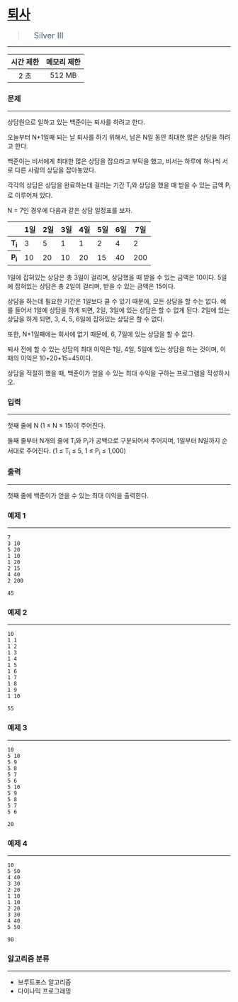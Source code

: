 # [퇴사](https://www.acmicpc.net/problem/14501)

> <img src="https://d2gd6pc034wcta.cloudfront.net/tier/8.svg" width="16" heigth="21" style = "vertical-align: middle;"/>&nbsp;<span style="font-size: 18px; color: #435f7a;">Silver III</span>

***

<div align="center">

|시간 제한|메모리 제한|
|:---:|:---:|
|2 초 |512 MB|

</div>

### 문제

***

상담원으로 일하고 있는 백준이는 퇴사를 하려고 한다.

오늘부터 N+1일째 되는 날 퇴사를 하기 위해서, 남은 N일 동안 최대한 많은 상담을 하려고 한다.

백준이는 비서에게 최대한 많은 상담을 잡으라고 부탁을 했고, 비서는 하루에 하나씩 서로 다른 사람의 상담을 잡아놓았다.

각각의 상담은 상담을 완료하는데 걸리는 기간 T<sub>i</sub>와 상담을 했을 때 받을 수 있는 금액 P<sub>i</sub>로 이루어져 있다.

N = 7인 경우에 다음과 같은 상담 일정표를 보자.

<table class="table table-bordered">
<thead>
<tr>
<th> </th>
<th>1일</th>
<th>2일</th>
<th>3일</th>
<th>4일</th>
<th>5일</th>
<th>6일</th>
<th>7일</th>
</tr>
</thead>
<tbody>
<tr>
<th>T<sub>i</sub></th>
<td>3</td>
<td>5</td>
<td>1</td>
<td>1</td>
<td>2</td>
<td>4</td>
<td>2</td>
</tr>
<tr>
<th>P<sub>i</sub></th>
<td>10</td>
<td>20</td>
<td>10</td>
<td>20</td>
<td>15</td>
<td>40</td>
<td>200</td>
</tr>
</tbody>
</table>

1일에 잡혀있는 상담은 총 3일이 걸리며, 상담했을 때 받을 수 있는 금액은 10이다. 5일에 잡혀있는 상담은 총 2일이 걸리며, 받을 수 있는 금액은 15이다.

상담을 하는데 필요한 기간은 1일보다 클 수 있기 때문에, 모든 상담을 할 수는 없다. 예를 들어서 1일에 상담을 하게 되면, 2일, 3일에 있는 상담은 할 수 없게 된다. 2일에 있는 상담을 하게 되면, 3, 4, 5, 6일에 잡혀있는 상담은 할 수 없다.

또한, N+1일째에는 회사에 없기 때문에, 6, 7일에 있는 상담을 할 수 없다.

퇴사 전에 할 수 있는 상담의 최대 이익은 1일, 4일, 5일에 있는 상담을 하는 것이며, 이때의 이익은 10+20+15=45이다.

상담을 적절히 했을 때, 백준이가 얻을 수 있는 최대 수익을 구하는 프로그램을 작성하시오.

### 입력

***

첫째 줄에 N (1 ≤ N ≤ 15)이 주어진다.

둘째 줄부터 N개의 줄에 T<sub>i</sub>와 P<sub>i</sub>가 공백으로 구분되어서 주어지며, 1일부터 N일까지 순서대로 주어진다. (1 ≤ T<sub>i</sub> ≤ 5, 1 ≤ P<sub>i</sub> ≤ 1,000)

### 출력

***

첫째 줄에 백준이가 얻을 수 있는 최대 이익을 출력한다.

### 예제 1

***

```
7
3 10
5 20
1 10
1 20
2 15
4 40
2 200
```

```
45
```

### 예제 2

***

```
10
1 1
1 2
1 3
1 4
1 5
1 6
1 7
1 8
1 9
1 10
```

```
55
```

### 예제 3

***

```
10
5 10
5 9
5 8
5 7
5 6
5 10
5 9
5 8
5 7
5 6
```

```
20
```

### 예제 4

***

```
10
5 50
4 40
3 30
2 20
1 10
1 10
2 20
3 30
4 40
5 50
```

```
90
```

### 알고리즘 분류

***

* 브루트포스 알고리즘
* 다이나믹 프로그래밍

